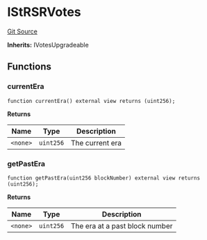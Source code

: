 # IStRSRVotes
[Git Source](https://github.com/larrythecucumber321/protocol/blob/3222eb21fbb20ddd3d3fa2233072dfa96ea3e340/contracts/interfaces/IStRSRVotes.sol)

**Inherits:**
IVotesUpgradeable


## Functions
### currentEra


```solidity
function currentEra() external view returns (uint256);
```
**Returns**

|Name|Type|Description|
|----|----|-----------|
|`<none>`|`uint256`|The current era|


### getPastEra


```solidity
function getPastEra(uint256 blockNumber) external view returns (uint256);
```
**Returns**

|Name|Type|Description|
|----|----|-----------|
|`<none>`|`uint256`|The era at a past block number|


